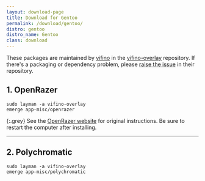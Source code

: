```yaml
---
layout: download-page
title: Download for Gentoo
permalink: /download/gentoo/
distro: gentoo
distro_name: Gentoo
class: download
---
```


These packages are maintained by [vifino] in the [vifino-overlay] repository.
If there's a packaging or dependency problem, please [raise the issue] in their repository.

## 1. OpenRazer

```
sudo layman -a vifino-overlay
emerge app-misc/openrazer
```

{:.grey}
See the [OpenRazer website](https://openrazer.github.io/#gentoo) for original instructions.
Be sure to restart the computer after installing.

---

## 2. Polychromatic

```
sudo layman -a vifino-overlay
emerge app-misc/polychromatic
```


[vifino]: https://github.com/vifino/
[vifino-overlay]: https://github.com/vifino/vifino-overlay/tree/master/app-misc/
[raise the issue]: https://github.com/vifino/vifino-overlay/issues
